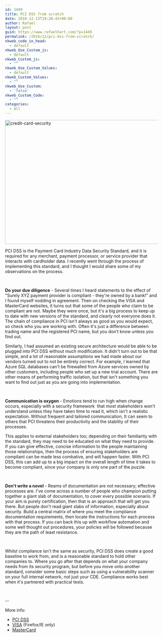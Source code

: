 ```yaml
---
id: 1449
title: PCI DSS from scratch
date: 2016-12-13T19:28:43+00:00
author: Rafael
layout: post
guid: https://www.rafaelhart.com/?p=1449
permalink: /2016/12/pci-dss-from-scratch/
nkweb_code_in_head:
  - default
nkweb_Use_Custom_js:
  - default
nkweb_Custom_js:
  - ""
nkweb_Use_Custom_Values:
  - default
nkweb_Custom_Values:
  - ""
nkweb_Use_Custom:
  - 'false'
nkweb_Custom_Code:
  - ""
categories:
  - All
---
```

<img class="aligncenter size-full wp-image-1450" src="https://www.rafaelhart.com/wp-content/uploads/2016/12/Credit-Card-Security.jpg" alt="credit-card-security" width="960" height="409" />

PCI DSS is the Payment Card Industry Data Security Standard, and it is required for any merchant, payment processor, or service provider that interacts with cardholder data. I recently went through the process of implementing this standard, and I thought I would share some of my observations on the process.

&nbsp;

<b>Do your due diligence</b> - Several times I heard statements to the effect of "Surely XYZ payment provider is compliant - they're owned by a bank!" and I found myself nodding in agreement. Then on checking the VISA and MasterCard websites, it turns out that some of the people who claim to be compliant are not. Maybe they were once, but it's a big process to keep up to date with new versions of the standard, and clearly not everyone does it. The chain of compliance in PCI isn't always as good as you would expect, so check who you are working with. Often it's just a difference between trading name and the registered PCI name, but you don't know unless you find out.

Similarly, I had assumed an existing secure architecture would be able to be plugged into PCI DSS without much modification. It didn't turn out to be that simple, and a lot of reasonable assumptions we had made about our vendors turned out to not be entirely correct. For example, I learned that Azure SQL databases can't be firewalled from Azure services owned by other customers, including people who set up a new trial account. There are other means of performing traffic isolation, but that isn't something you want to find out just as you are going into implementation.

&nbsp;

<b>Communication is oxygen</b> - Emotions tend to run high when change occurs, especially with a security framework  that most stakeholders won't understand unless they have taken time to read it, which isn't a realistic expectation. Without frequent and tailored communication, It can seem to others that PCI threatens their productivity and the stability of their processes.

This applies to external stakeholders too; depending on their familiarity with the standard, they may need to be educated on what they need to provide. If you can give effective, concise information to the people maintaining those relationships, then the process of ensuring stakeholders are compliant can be made less combative, and will happen faster. With PCI DSS, this can add up to a big impact on the overall length of time it takes to become compliant, since your company is only one part of the puzzle.

&nbsp;

<b>Don't write a novel</b> - Reams of documentation are not necessary; effective processes are. I've come across a number of people who champion putting together a giant slab of documentation, to cover every possible scenario. If your aim is purely certification, then that is an approach that will get you there. But people don't read giant slabs of information, especially about security. Build a central matrix of where you meet the compliance documentation requirements, then locate the instructions for each process with that process. If you can back this up with workflow automation and some well thought out procedures, your policies will be followed because they are the path of least resistance.

&nbsp;

Whilst compliance isn't the same as security, PCI DSS does create a good baseline to work from, and is a reasonable standard to hold other companies to. Where you go after that depends on what your company needs from its security program, but before you move onto another standard, consider some basic steps such as using a vulnerability scanner on your full internal network, not just your CDE. Compliance works best when it's partnered with practical tests.

&nbsp;

--

More info:
<ul>
 	<li><a href="http://www.pcisecuritystandards.org/" target="_blank" rel="nofollow noopener">PCI DSS</a></li>
 	<li><a href="http://www.visa.com/splisting/" target="_blank" rel="nofollow noopener">VISA</a> (Firefox/IE only)</li>
 	<li><a href="http://www.mastercard.us/en-us/merchants/safety-security/security-recommendations/service-providers-need-to-know.html" target="_blank" rel="nofollow noopener">MasterCard</a></li>
</ul>